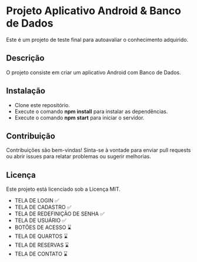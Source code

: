 # Projeto Aplicativo Android & Banco de Dados

Este é um projeto de teste final para autoavaliar o conhecimento adquirido.

## Descrição

O projeto consiste em criar um aplicativo Android com Banco de Dados.

## Instalação

- Clone este repositório.
- Execute o comando **npm install** para instalar as dependências.
- Execute o comando **npm start** para iniciar o servidor.

## Contribuição

Contribuições são bem-vindas! Sinta-se à vontade para enviar pull requests ou abrir issues para relatar problemas ou sugerir melhorias.

## Licença

Este projeto está licenciado sob a Licença MIT.


- TELA DE LOGIN ✅
- TELA DE CADASTRO ✅
- TELA DE REDEFINIÇÃO DE SENHA ✅
- TELA DE USUÁRIO ✅
- BOTÕES DE ACESSO ⌛
- TELA DE QUARTOS ⌛
- TELA DE RESERVAS ⌛
- TELA DE CONTATO ⌛
